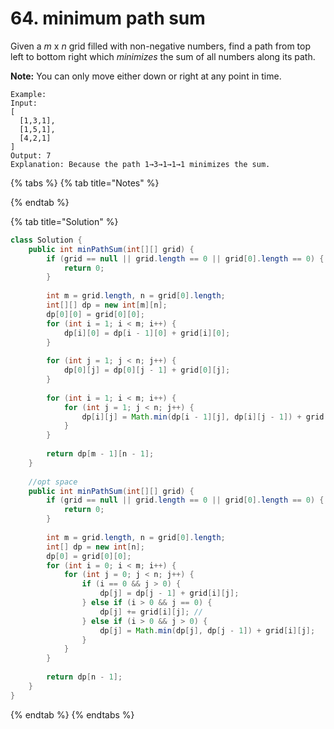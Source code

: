 # 64. minimum path sum

Given a _m_ x _n_ grid filled with non-negative numbers, find a path from top left to bottom right which _minimizes_ the sum of all numbers along its path.

**Note:** You can only move either down or right at any point in time.

```text
Example:
Input:
[
  [1,3,1],
  [1,5,1],
  [4,2,1]
]
Output: 7
Explanation: Because the path 1→3→1→1→1 minimizes the sum.
```

{% tabs %}
{% tab title="Notes" %}

{% endtab %}

{% tab title="Solution" %}
```java
class Solution {
    public int minPathSum(int[][] grid) {
        if (grid == null || grid.length == 0 || grid[0].length == 0) {
            return 0;
        }
        
        int m = grid.length, n = grid[0].length;
        int[][] dp = new int[m][n];
        dp[0][0] = grid[0][0];
        for (int i = 1; i < m; i++) {
            dp[i][0] = dp[i - 1][0] + grid[i][0];
        }
        
        for (int j = 1; j < n; j++) {
            dp[0][j] = dp[0][j - 1] + grid[0][j];
        }
        
        for (int i = 1; i < m; i++) {
            for (int j = 1; j < n; j++) {
                dp[i][j] = Math.min(dp[i - 1][j], dp[i][j - 1]) + grid[i][j];
            }
        }
        
        return dp[m - 1][n - 1];
    }
    
    //opt space
    public int minPathSum(int[][] grid) {
        if (grid == null || grid.length == 0 || grid[0].length == 0) {
            return 0;
        }
        
        int m = grid.length, n = grid[0].length;
        int[] dp = new int[n];
        dp[0] = grid[0][0]; 
        for (int i = 0; i < m; i++) {
            for (int j = 0; j < n; j++) {
                if (i == 0 && j > 0) {
                    dp[j] = dp[j - 1] + grid[i][j];
                } else if (i > 0 && j == 0) {
                    dp[j] += grid[i][j]; //
                } else if (i > 0 && j > 0) {
                    dp[j] = Math.min(dp[j], dp[j - 1]) + grid[i][j];    
                }
            }
        }
        
        return dp[n - 1];
    }
}
```
{% endtab %}
{% endtabs %}

